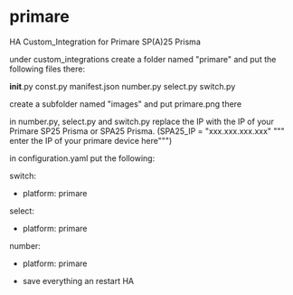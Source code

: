 # primare
HA Custom_Integration for Primare SP(A)25 Prisma

under custom_integrations create a folder named "primare"
and put the following files there:

__init__.py
const.py
manifest.json
number.py
select.py
switch.py

create a subfolder named "images" and put primare.png there

in number.py, select.py and switch.py replace the IP with the IP of your Primare SP25 Prisma or SPA25 Prisma.
(SPA25_IP = "xxx.xxx.xxx.xxx" """ enter the IP of your primare device here""")

in configuration.yaml put the following:

switch:
  - platform: primare

select:
  - platform: primare

number:   
  - platform: primare

  - save everything an restart HA

